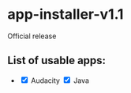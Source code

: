 # app-installer-v1.1
Official release

<h2>List of usable apps: </h2>
<ul>
  <li>
    <input type="checkbox" class="task-list-item-checkbox" checked> Audacity
    <input type="checkbox" class="task-list-item-checkbox" checked> Java </li>
